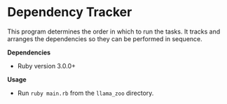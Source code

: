 # Dependency Tracker

This program determines the order in which to run the tasks. It tracks and arranges the dependencies so they can be performed in sequence.

**Dependencies**
- Ruby version 3.0.0+

**Usage**
- Run `ruby main.rb` from the `llama_zoo` directory. 